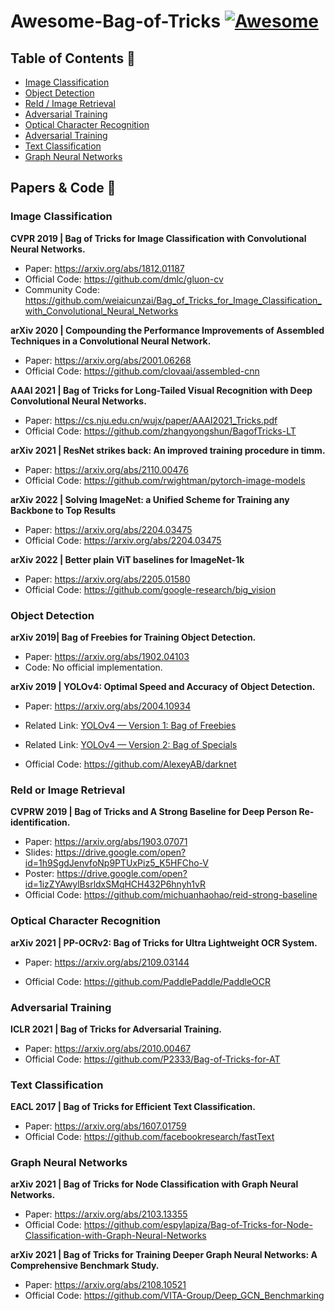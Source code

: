 # Awesome-Bag-of-Tricks [![Awesome](https://awesome.re/badge.svg)](https://awesome.re)

## Table of Contents 🍕

- [Image Classification](#image-classification)
- [Object Detection](#object-detection)
- [ReId / Image Retrieval](#reId-or-image-retrieval)
- [Adversarial Training](#adversarial-training)
- [Optical Character Recognition](#optical-character-recognition)
- [Adversarial Training](#adversarial-training)
- [Text Classification](#text-classification)
- [Graph Neural Networks](#graph-neural-networks)



## Papers & Code 👀

### Image Classification

**CVPR 2019 | Bag of Tricks for Image Classification with Convolutional Neural Networks.**

- Paper: https://arxiv.org/abs/1812.01187
- Official Code: https://github.com/dmlc/gluon-cv
- Community Code: https://github.com/weiaicunzai/Bag_of_Tricks_for_Image_Classification_with_Convolutional_Neural_Networks

**arXiv 2020 | Compounding the Performance Improvements of Assembled Techniques in a Convolutional Neural Network.**

- Paper: https://arxiv.org/abs/2001.06268
- Official Code: https://github.com/clovaai/assembled-cnn

**AAAI 2021 | Bag of Tricks for Long-Tailed Visual Recognition with Deep Convolutional Neural Networks.** 

- Paper: https://cs.nju.edu.cn/wujx/paper/AAAI2021_Tricks.pdf
- Official Code: https://github.com/zhangyongshun/BagofTricks-LT

**arXiv 2021 | ResNet strikes back: An improved training procedure in timm.**

- Paper: https://arxiv.org/abs/2110.00476
- Official Code: https://github.com/rwightman/pytorch-image-models

**arXiv 2022 | Solving ImageNet: a Unified Scheme for Training any Backbone to Top Results**

- Paper: https://arxiv.org/abs/2204.03475
- Official Code: https://arxiv.org/abs/2204.03475

**arXiv 2022 | Better plain ViT baselines for ImageNet-1k**

- Paper: https://arxiv.org/abs/2205.01580
- Official Code: https://github.com/google-research/big_vision



### Object Detection 

**arXiv 2019| Bag of Freebies for Training Object Detection.**

- Paper: https://arxiv.org/abs/1902.04103
- Code: No official implementation.

**arXiv 2019 | YOLOv4: Optimal Speed and Accuracy of Object Detection.**

- Paper: https://arxiv.org/abs/2004.10934

- Related Link: [YOLOv4 — Version 1: Bag of Freebies](https://medium.com/visionwizard/yolov4-bag-of-freebies-dc126623fc2d)
- Related Link: [YOLOv4 — Version 2: Bag of Specials](https://medium.com/visionwizard/yolov4-version-2-bag-of-specials-fab1032b7fa0)
- Official Code: https://github.com/AlexeyAB/darknet



### ReId or Image Retrieval

**CVPRW 2019 | Bag of Tricks and A Strong Baseline for Deep Person Re-identification.**

- Paper: https://arxiv.org/abs/1903.07071
- Slides: https://drive.google.com/open?id=1h9SgdJenvfoNp9PTUxPiz5_K5HFCho-V
- Poster: https://drive.google.com/open?id=1izZYAwylBsrldxSMqHCH432P6hnyh1vR
- Official Code: https://github.com/michuanhaohao/reid-strong-baseline



### Optical Character Recognition

**arXiv 2021 | PP-OCRv2: Bag of Tricks for Ultra Lightweight OCR System.**

- Paper: https://arxiv.org/abs/2109.03144

- Official Code: https://github.com/PaddlePaddle/PaddleOCR

  

### Adversarial Training

**ICLR 2021 | Bag of Tricks for Adversarial Training.**

- Paper: https://arxiv.org/abs/2010.00467
- Official Code: https://github.com/P2333/Bag-of-Tricks-for-AT



### Text Classification

**EACL 2017 | Bag of Tricks for Efficient Text Classification.**

- Paper: https://arxiv.org/abs/1607.01759
- Official Code: https://github.com/facebookresearch/fastText



### Graph Neural Networks

**arXiv 2021 | Bag of Tricks for Node Classification with Graph Neural Networks.**

- Paper: https://arxiv.org/abs/2103.13355
- Official Code: https://github.com/espylapiza/Bag-of-Tricks-for-Node-Classification-with-Graph-Neural-Networks

**arXiv 2021 | Bag of Tricks for Training Deeper Graph Neural Networks: A Comprehensive Benchmark Study.**

- Paper: https://arxiv.org/abs/2108.10521
- Official Code: https://github.com/VITA-Group/Deep_GCN_Benchmarking